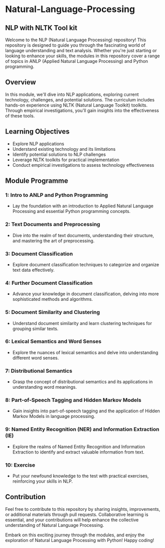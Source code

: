 # Natural-Language-Processing
## NLP with NLTK Tool kit
Welcome to the NLP (Natural Language Processing) repository! This repository is designed to guide you through the fascinating world of language understanding and text analysis. Whether you're just starting or looking to enhance your skills, the modules in this repository cover a range of topics in ANLP (Applied Natural Language Processing) and Python programming.

## Overview

In this module, we'll dive into NLP applications, exploring current technology, challenges, and potential solutions. The curriculum includes hands-on experience using NLTK (Natural Language Toolkit) toolkits. Through empirical investigations, you'll gain insights into the effectiveness of these tools.

## Learning Objectives

- Explore NLP applications
- Understand existing technology and its limitations
- Identify potential solutions to NLP challenges
- Leverage NLTK toolkits for practical implementation
- Conduct empirical investigations to assess technology effectiveness
  
## Module Programme

### 1: Intro to ANLP and Python Programming
- Lay the foundation with an introduction to Applied Natural Language Processing and essential Python programming concepts.

### 2: Text Documents and Preprocessing
- Dive into the realm of text documents, understanding their structure, and mastering the art of preprocessing.

### 3: Document Classification
- Explore document classification techniques to categorize and organize text data effectively.

### 4: Further Document Classification
- Advance your knowledge in document classification, delving into more sophisticated methods and algorithms.

### 5: Document Similarity and Clustering
- Understand document similarity and learn clustering techniques for grouping similar texts.

### 6: Lexical Semantics and Word Senses
- Explore the nuances of lexical semantics and delve into understanding different word senses.

### 7: Distributional Semantics
- Grasp the concept of distributional semantics and its applications in understanding word meanings.

### 8: Part-of-Speech Tagging and Hidden Markov Models
- Gain insights into part-of-speech tagging and the application of Hidden Markov Models in language processing.

### 9: Named Entity Recognition (NER) and Information Extraction (IE)
- Explore the realms of Named Entity Recognition and Information Extraction to identify and extract valuable information from text.

### 10: Exercise
- Put your newfound knowledge to the test with practical exercises, reinforcing your skills in NLP.

## Contribution

Feel free to contribute to this repository by sharing insights, improvements, or additional materials through pull requests. Collaborative learning is essential, and your contributions will help enhance the collective understanding of Natural Language Processing.

Embark on this exciting journey through the modules, and enjoy the exploration of Natural Language Processing with Python! Happy coding!
